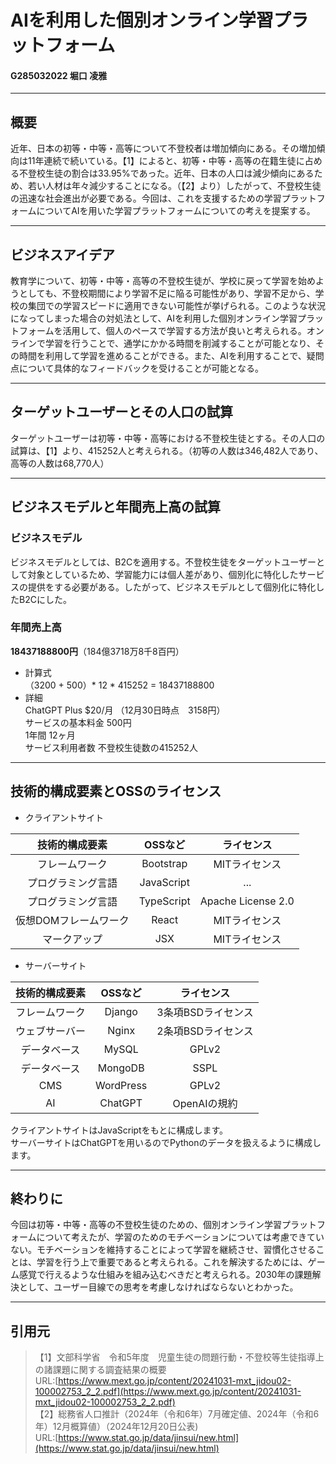 # AIを利用した個別オンライン学習プラットフォーム

#### G285032022 堀口 凌雅

---

## 概要

近年、日本の初等・中等・高等について不登校者は増加傾向にある。その増加傾向は11年連続で続いている。【1】によると、初等・中等・高等の在籍生徒に占める不登校生徒の割合は33.95%であった。近年、日本の人口は減少傾向にあるため、若い人材は年々減少することになる。（【2】より）したがって、不登校生徒の迅速な社会進出が必要である。今回は、これを支援するための学習プラットフォームについてAIを用いた学習プラットフォームについての考えを提案する。

---

## ビジネスアイデア

教育学について、初等・中等・高等の不登校生徒が、学校に戻って学習を始めようとしても、不登校期間により学習不足に陥る可能性があり、学習不足から、学校の集団での学習スピードに適用できない可能性が挙げられる。このような状況になってしまった場合の対処法として、AIを利用した個別オンライン学習プラットフォームを活用して、個人のペースで学習する方法が良いと考えられる。オンラインで学習を行うことで、通学にかかる時間を削減することが可能となり、その時間を利用して学習を進めることができる。また、AIを利用することで、疑問点について具体的なフィードバックを受けることが可能となる。

---

## ターゲットユーザーとその人口の試算

ターゲットユーザーは初等・中等・高等における不登校生徒とする。その人口の試算は、【1】より、415252人と考えられる。（初等の人数は346,482人であり、高等の人数は68,770人）

---

## ビジネスモデルと年間売上高の試算

### ビジネスモデル

ビジネスモデルとしては、B2Cを適用する。不登校生徒をターゲットユーザーとして対象としているため、学習能力には個人差があり、個別化に特化したサービスの提供をする必要がある。したがって、ビジネスモデルとして個別化に特化したB2Cにした。

### 年間売上高

**18437188800円**（184億3718万8千8百円）

- 計算式  
（3200 + 500）* 12 * 415252 = 18437188800
- 詳細  
ChatGPT Plus $20/月 （12月30日時点　3158円）  
サービスの基本料金 500円  
1年間 12ヶ月  
サービス利用者数 不登校生徒数の415252人

---

## 技術的構成要素とOSSのライセンス

- クライアントサイト

|技術的構成要素|OSSなど|ライセンス|
|:---:|:---:|:---:|
|フレームワーク|Bootstrap|MITライセンス|
|プログラミング言語|JavaScript|...|
|プログラミング言語|TypeScript|Apache License 2.0|
|仮想DOMフレームワーク|React|MITライセンス|
|マークアップ|JSX|MITライセンス|

- サーバーサイト

|技術的構成要素|OSSなど|ライセンス|
|:---:|:---:|:---:|
|フレームワーク|Django|3条項BSDライセンス|
|ウェブサーバー|Nginx|2条項BSDライセンス|
|データベース|MySQL|GPLv2|
|データベース|MongoDB|SSPL|
|CMS|WordPress|GPLv2|
|AI|ChatGPT|OpenAIの規約|

クライアントサイトはJavaScriptをもとに構成します。  
サーバーサイトはChatGPTを用いるのでPythonのデータを扱えるように構成します。

---

## 終わりに

今回は初等・中等・高等の不登校生徒のための、個別オンライン学習プラットフォームについて考えたが、学習のためのモチベーションについては考慮できていない。モチベーションを維持することによって学習を継続させ、習慣化させることは、学習を行う上で重要であると考えられる。これを解決するためには、ゲーム感覚で行えるような仕組みを組み込むべきだと考えられる。2030年の課題解決として、ユーザー目線での思考を考慮しなければならないとわかった。

---
## 引用元
>【1】文部科学省　令和5年度　児童生徒の問題行動・不登校等生徒指導上の諸課題に関する調査結果の概要  
> URL:[https://www.mext.go.jp/content/20241031-mxt_jidou02-100002753_2_2.pdf](https://www.mext.go.jp/content/20241031-mxt_jidou02-100002753_2_2.pdf)  
>【2】総務省人口推計（2024年（令和6年）7月確定値、2024年（令和6年）12月概算値）（2024年12月20日公表)  
> URL:[https://www.stat.go.jp/data/jinsui/new.html](https://www.stat.go.jp/data/jinsui/new.html)  

